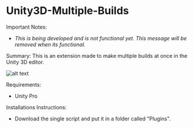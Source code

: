 Unity3D-Multiple-Builds
=======================

Important Notes: 
- *This is being developed and is not functional yet. This message will be removed when its functional.*

Summary:
This is an extension made to make multiple builds at once in the Unity 3D editor. 

![alt text](http://i.imgur.com/hb7tYJf.png "Preview of Editor")

Requirements: 
- Unity Pro

Installations Instructions: 
- Download the single script and put it in a folder called "Plugins".

